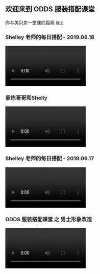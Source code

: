 ## 欢迎来到 ODDS 服装搭配课堂

你与美只差一堂课的距离 [link](http://www.dianping.com/shop/44392299)

### Shelley 老师的每日搭配 - 2019.06.18

<video id="video" controls="controls" preload="auto" poster="" width="50%">
  <source src="https://s3plus.sankuai.com/v1/mss_2bada54757b84ccfa69400c441ca3a31/dp-merchant-upload/377de28a-9735-49a5-9c3f-9ed3173927c7.mp4" type="video/mp4">
  Your browser does not support the video tag.
</video>

### 家栋哥哥和Shelly

<video id="video" controls="controls" preload="auto" poster="" width="50%">
  <source src="https://s3plus.sankuai.com/v1/mss_2bada54757b84ccfa69400c441ca3a31/dp-merchant-upload/0af48abb-b54e-481b-822d-4217686034a7.mp4" type="video/mp4">
  Your browser does not support the video tag.
</video>

### Shelley 老师的每日搭配 - 2019.06.17

<video id="video" controls="controls" preload="auto" poster="" width="50%">
  <source src="https://s3plus.meituan.net/v1/mss_70cc7da2c5b54ef490d1b5a475e17e3f/edu-video/393d6906d89ced34923d6431a77e0ba1.mp4" type="video/mp4">
  Your browser does not support the video tag.
</video>

### ODDS 服装搭配课堂 之 男士形象改造

<video id="video" controls="controls" preload="auto" poster="" width="50%">
  <source src="https://s3plus.sankuai.com/v1/mss_2bada54757b84ccfa69400c441ca3a31/dp-merchant-upload/e367e36e-eaa9-4039-88bc-5ba7a6302a99.mp4" type="video/mp4">
  Your browser does not support the video tag.
</video>
